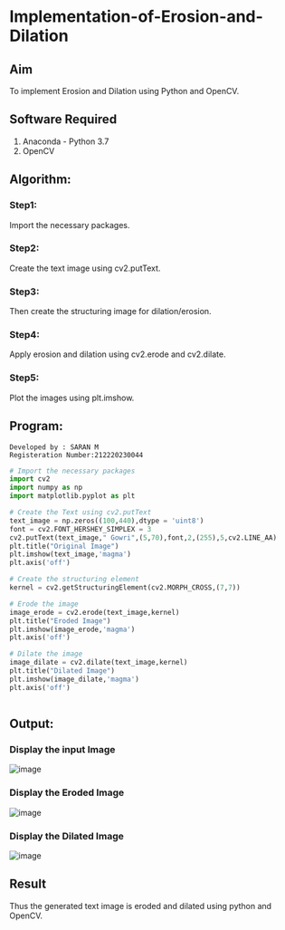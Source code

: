 # Implementation-of-Erosion-and-Dilation
## Aim
To implement Erosion and Dilation using Python and OpenCV.
## Software Required
1. Anaconda - Python 3.7
2. OpenCV
## Algorithm:
### Step1:
Import the necessary packages.

### Step2:
Create the text image using cv2.putText.

### Step3:
Then create the structuring image for dilation/erosion.

### Step4:
Apply erosion and dilation using cv2.erode and cv2.dilate.

### Step5:
Plot the images using plt.imshow.

 
## Program:
```
Developed by : SARAN M
Registeration Number:212220230044
```

``` Python
# Import the necessary packages
import cv2
import numpy as np
import matplotlib.pyplot as plt

# Create the Text using cv2.putText
text_image = np.zeros((100,440),dtype = 'uint8')
font = cv2.FONT_HERSHEY_SIMPLEX = 3
cv2.putText(text_image," Gowri",(5,70),font,2,(255),5,cv2.LINE_AA)
plt.title("Original Image")
plt.imshow(text_image,'magma')
plt.axis('off')

# Create the structuring element
kernel = cv2.getStructuringElement(cv2.MORPH_CROSS,(7,7))

# Erode the image
image_erode = cv2.erode(text_image,kernel)
plt.title("Eroded Image")
plt.imshow(image_erode,'magma')
plt.axis('off')

# Dilate the image
image_dilate = cv2.dilate(text_image,kernel)
plt.title("Dilated Image")
plt.imshow(image_dilate,'magma')
plt.axis('off')



```
## Output:

### Display the input Image
![image](https://user-images.githubusercontent.com/75235427/169989555-b3c28a6e-c4c9-4765-89e4-bc4d7b081411.png)



### Display the Eroded Image
![image](https://user-images.githubusercontent.com/75235427/169989610-117f8652-ecab-4bfe-ada9-30480293a371.png)



### Display the Dilated Image
![image](https://user-images.githubusercontent.com/75235427/169989662-d04ab53f-c63b-4d3a-ad56-b5d92db1f143.png)



## Result
Thus the generated text image is eroded and dilated using python and OpenCV.
